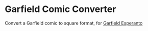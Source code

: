 # Garfield Comic Converter

Convert a Garfield comic to square format, for [Garfield Esperanto](https://darccyy.github.io/garfield-eo)

